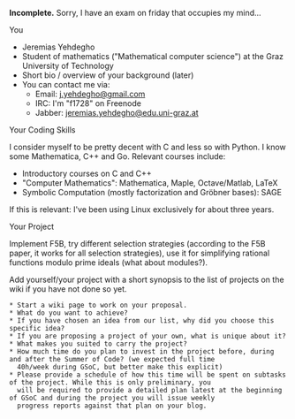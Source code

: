 **Incomplete.** Sorry, I have an exam on friday that occupies my mind...

You

* Jeremias Yehdegho
* Student of mathematics ("Mathematical computer science") at the Graz University of Technology
* Short bio / overview of your background (later)
* You can contact me via:
  - Email: j.yehdegho@gmail.com
  - IRC: I'm "f1728" on Freenode
  - Jabber: jeremias.yehdegho@edu.uni-graz.at

Your Coding Skills

I consider myself to be pretty decent with C and less so with Python. I know some Mathematica, C++ and Go. Relevant courses include:

 * Introductory courses on C and C++
 * "Computer Mathematics": Mathematica, Maple, Octave/Matlab, LaTeX
 * Symbolic Computation (mostly factorization and Gröbner bases): SAGE

If this is relevant: I've been using Linux exclusively for about three years.

Your Project

Implement F5B, try different selection strategies (according to the F5B paper, it works for all selection strategies), use it for simplifying rational functions modulo prime ideals (what about modules?).


Add yourself/your project with a short synopsis to the list of projects on the wiki if you have not done so yet.

    * Start a wiki page to work on your proposal.
    * What do you want to achieve?
    * If you have chosen an idea from our list, why did you choose this specific idea?
    * If you are proposing a project of your own, what is unique about it?
    * What makes you suited to carry the project?
    * How much time do you plan to invest in the project before, during and after the Summer of Code? (we expected full time
      40h/week during GSoC, but better make this explicit)
    * Please provide a schedule of how this time will be spent on subtasks of the project. While this is only preliminary, you
      will be required to provide a detailed plan latest at the beginning of GSoC and during the project you will issue weekly
      progress reports against that plan on your blog.
